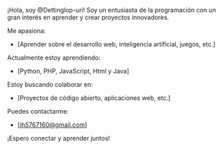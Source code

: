  ¡Hola, soy @Dettinglop-uri!
Soy un entusiasta de la programación con un gran interés en aprender y crear proyectos innovadores.
 
 Me apasiona:
 
- [Aprender sobre el desarrollo web, inteligencia artificial, juegos, etc.]
 
 Actualmente estoy aprendiendo:
 
- [Python, PHP, JavaScript, Html y Java]
 
 Estoy buscando colaborar en:
 
- [Proyectos de código abierto, aplicaciones web, etc.]
 
 Puedes contactarme:
 
- [jh5767160@gmail.com]
 
 
¡Espero conectar y aprender juntos!
<!---
Dettinglop-uri/Dettinglop-uri is a ✨ special ✨ repository because its `README.md` (this file) appears on your GitHub profile.
You can click the Preview link to take a look at your changes.
--->
